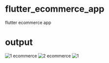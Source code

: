 # flutter_ecommerce_app
 flutter ecommerce app

 # output
 ![1 ecommerce](https://github.com/imrankhalid001/flutter_ecommerce_app/assets/48295230/c17062e2-19a5-48c6-a523-a212a4719da8)
![2 ecommerce](https://github.com/imrankhalid001/flutter_ecommerce_app/assets/48295230/fb78ef55-b870-419e-a16d-0071d8a472bb)
![1](https://github.com/imrankhalid001/flutter_ecommerce_app/assets/48295230/6f063e42-ce61-4838-90b9-3025c32485e4)
